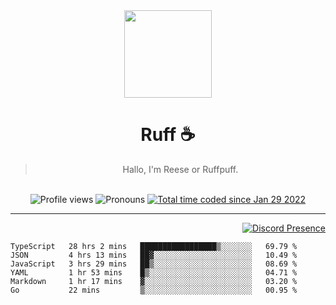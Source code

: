 <div align='center'>
  <img src='https://cdn.ruffpuff.dev/ruffpuff.jpg' width='140' height='140' />
  <h1>Ruff ☕️</h1>
  <blockquote>Hallo, I'm Reese or Ruffpuff.</blockquote>
  
  <br />
  
  <img alt="Profile views" src="https://komarev.com/ghpvc/?username=ruffpuff1" />
  <img alt='Pronouns' src='https://img.shields.io/endpoint?url=https://pronoundb.org/shields/61181f81be124c42b207bffd' />
  <a href="https://wakatime.com/@72bf611d-9557-4a85-aa1d-46f6a3346744"><img src="https://wakatime.com/badge/user/72bf611d-9557-4a85-aa1d-46f6a3346744.svg" alt="Total time coded since Jan 29 2022" /></a>
</div>

<hr />

<div align='right'>

[![Discord Presence](https://lanyard.cnrad.dev/api/486396074282450946)](https://discord.com/users/486396074282450946)
  
  </div>

<!--START_SECTION:waka-->

```text
TypeScript   28 hrs 2 mins   █████████████████▒░░░░░░░   69.79 %
JSON         4 hrs 13 mins   ██▓░░░░░░░░░░░░░░░░░░░░░░   10.49 %
JavaScript   3 hrs 29 mins   ██▒░░░░░░░░░░░░░░░░░░░░░░   08.69 %
YAML         1 hr 53 mins    █▒░░░░░░░░░░░░░░░░░░░░░░░   04.71 %
Markdown     1 hr 17 mins    ▓░░░░░░░░░░░░░░░░░░░░░░░░   03.20 %
Go           22 mins         ▒░░░░░░░░░░░░░░░░░░░░░░░░   00.95 %
```

<!--END_SECTION:waka-->
